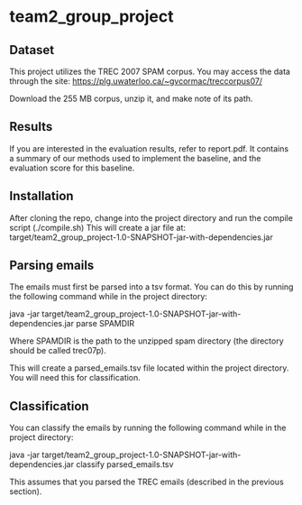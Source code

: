 # team2_group_project

## Dataset

This project utilizes the TREC 2007 SPAM corpus. You may access the data through the site: https://plg.uwaterloo.ca/~gvcormac/treccorpus07/

Download the 255 MB corpus, unzip it, and make note of its path.

## Results

If you are interested in the evaluation results, refer to report.pdf. It contains a summary of our methods used to implement the baseline, and the evaluation score for this baseline.

## Installation

After cloning the repo, change into the project directory and run the compile script (./compile.sh)
This will create a jar file at: target/team2_group_project-1.0-SNAPSHOT-jar-with-dependencies.jar

## Parsing emails

The emails must first be parsed into a tsv format. You can do this by running the following command while in the project directory:

java -jar target/team2_group_project-1.0-SNAPSHOT-jar-with-dependencies.jar parse SPAMDIR

Where SPAMDIR is the path to the unzipped spam directory (the directory should be called trec07p).

This will create a parsed_emails.tsv file located within the project directory. You will need this for classification.

## Classification

You can classify the emails by running the following command while in the project directory:

java -jar target/team2_group_project-1.0-SNAPSHOT-jar-with-dependencies.jar classify parsed_emails.tsv

This assumes that you parsed the TREC emails (described in the previous section).
